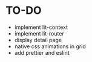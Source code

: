 # TO-DO

* implement lit-context
* implement lit-router
* display detail page
* native css animations in grid
* add prettier and eslint

